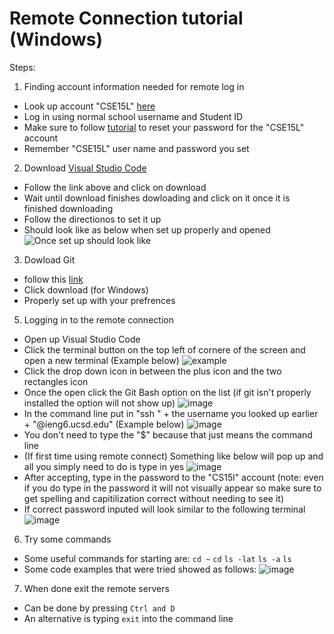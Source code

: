 # Remote Connection tutorial (Windows)
Steps:
1. Finding account information needed for remote log in
  * Look up account "CSE15L" [here](https://sdacs.ucsd.edu/~icc/index.php)
  * Log in using normal school username and Student ID
  * Make sure to follow [tutorial](https://drive.google.com/file/d/17IDZn8Qq7Q0RkYMxdiIR0o6HJ3B5YqSW/view) to reset your password for the "CSE15L" account
  * Remember "CSE15L" user name and password you set
2. Download [Visual Studio Code](https://code.visualstudio.com/)
  * Follow the link above and click on download
  * Wait until download finishes dowloading and click on it once it is finished downloading
  * Follow the directionos to set it up
  * Should look like as below when set up properly and opened
  ![Once set up should look like](https://ucsd-cse15l-s23.github.io/images/vscode.png)
3. Dowload Git 
  * follow this [link](https://gitforwindows.org/)
  * Click download (for Windows)
  * Properly set up with your prefrences
5. Logging in to the remote connection
  * Open up Visual Studio Code
  * Click the terminal button on the top left of cornere of the screen and open a new terminal (Example below)
    ![example](https://user-images.githubusercontent.com/130005453/231017651-83bb093b-ae0d-402f-9051-df2c71ed9dab.png)
  * Click the drop down icon in between the plus icon and the two rectangles icon
  * Once the open click the Git Bash option on the list (if git isn't properly installed the option will not show up)
    ![image](https://user-images.githubusercontent.com/130005453/231017936-f386ae59-f350-4272-857b-773ecc4339e2.png)
  * In the command line put in "ssh " + the username you looked up earlier + "@ieng6.ucsd.edu" (Example below)
  ![image](https://user-images.githubusercontent.com/130005453/231018880-f84d8917-e4e5-4a14-9c4d-b70d0b25bd6a.png)
  * You don't need to type the "$" because that just means the command line
  * (If first time using remote connect) Something like below will pop up and all you simply need to do is type in yes
  ![image](https://user-images.githubusercontent.com/130005453/231019266-51ffacb4-2a79-4ef0-8e89-754aea4fa6d5.png)
  * After accepting, type in the password to the "CS15l" account (note: even if you do type in the password it will not visually appear so make sure to get spelling and capitilization correct without needing to see it)
  * If correct password inputed will look similar to the following terminal
  ![image](https://user-images.githubusercontent.com/130005453/231020145-750dda06-2185-43b8-b2a9-3c50f20ff889.png)
6. Try some commands
  * Some useful commands for starting are: 
    `cd ~` 
    `cd` 
    `ls -lat` 
    `ls -a` 
    `ls`
  * Some code examples that were tried showed as follows:
  ![image](https://user-images.githubusercontent.com/130005453/231022238-fbac159e-7762-4b33-9210-2f7e0bcb41bd.png)
7. When done exit the remote servers
  * Can be done by pressing `Ctrl and D`
  * An alternative is typing `exit` into the command line
